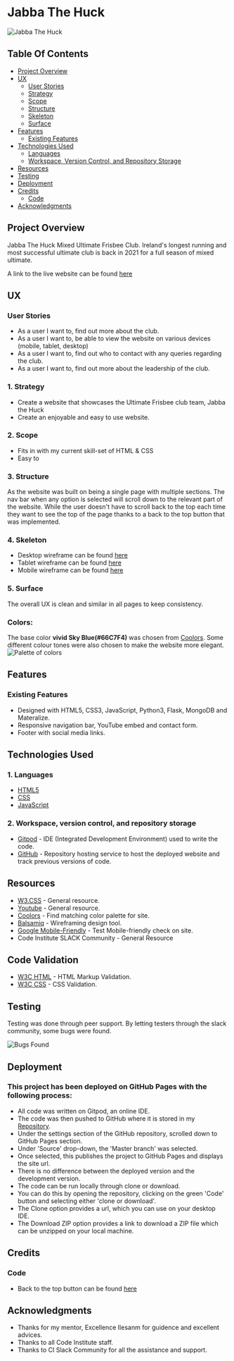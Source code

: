 # Jabba The Huck

![Jabba The Huck](assets/images/banner.png)


## Table Of Contents
- [Project Overview](#project-overview)
- [UX](#ux)
  - [User Stories](#user-stories)
  - [Strategy](#1-strategy)
  - [Scope](#2-scope)
  - [Structure](#3-structure)
  - [Skeleton](#4-skeleton)
  - [Surface](#5-surface)
- [Features](#features)
  - [Existing Features](#existing-features)
- [Technologies Used](#technologies-used)
  - [Languages](#1-languages)
  - [Workspace, Version Control, and Repository Storage](#2-workspace-version-control-and-repository-storage)
- [Resources](#resources)
- [Testing](#testing)
- [Deployment](#deployment)
- [Credits](#credits)
  - [Code](#code)
- [Acknowledgments](#acknowledgments)


## Project Overview
Jabba The Huck Mixed Ultimate Frisbee Club.
Ireland's longest running and most successful ultimate club is back in 2021 for a full season of mixed ultimate.

A link to the live website can be found [here](https://jayage.github.io/Jabba/)

## UX
### User Stories

- As a user I want to, find out more about the club.
- As a user I want to, be able to view the website on various devices (mobile, tablet, desktop)
- As a user I want to, find out who to contact with any queries regarding the club.
- As a user I want to, find out more about the leadership of the club.

### 1. Strategy

- Create a website that showcases the Ultimate Frisbee club team, Jabba the Huck
- Create an enjoyable and easy to use website.

### 2. Scope

- Fits in with my current skill-set of HTML & CSS
- Easy to 

### 3. Structure

As the website was built on being a single page with multiple sections. The nav bar when any option is selected will scroll down to the relevant part of the website. 
While the user doesn't have to scroll back to the top each time they want to see the top of the page thanks to a back to the top button that was implemented.

### 4. Skeleton

- Desktop wireframe can be found [here](assets/documents/desktopwireframe.png) 
- Tablet wireframe can be found [here](assets/documents/tabletwireframe.png) 
- Mobile wireframe can be found [here](assets/documents/mobilewireframe.png) 

### 5. Surface
The overall UX is clean and similar in all pages to keep consistency.

### Colors:
The base color **vivid Sky Blue(#66C7F4)** was chosen from [Coolors](https://coolors.co/). Some different colour tones were 
also chosen to make the website more elegant.
![Palette of colors](assets/images/colourscheme.png)

## Features

### Existing Features

- Designed with HTML5, CSS3, JavaScript, Python3, Flask, MongoDB and Materalize.
- Responsive navigation bar, YouTube embed  and contact form.
- Footer with social media links.



## Technologies Used

### 1. Languages

- [HTML5](https://en.wikipedia.org/wiki/HTML5)
- [CSS](https://en.wikipedia.org/wiki/CSS)
- [JavaScript](https://en.wikipedia.org/wiki/JavaScript)

### 2. Workspace, version control, and repository storage

- [Gitpod](https://www.gitpod.io/) - IDE (Integrated Development Environment) used to write the code.
- [GitHub](https://github.com/) - Repository hosting service to host the deployed website and track previous versions of code.

## Resources

- [W3.CSS](https://www.w3schools.com/w3css/defaulT.asp) - General resource.
- [Youtube](https://www.youtube.com/) - General resource.
- [Coolors](https://coolors.co/) - Find matching color palette for site.
- [Balsamiq](https://balsamiq.com/wireframes/) - Wireframing design tool.
- [Google Mobile-Friendly](https://search.google.com/test/mobile-friendly) - Test Mobile-friendly check on site.
- Code Institute SLACK Community - General Resource

## Code Validation

- [W3C HTML](https://validator.w3.org/) - HTML Markup Validation.
- [W3C CSS](https://jigsaw.w3.org/css-validator/) - CSS Validation.

## Testing
Testing was done through peer support. By letting testers through the slack community, some bugs were found.

![Bugs Found](assets/images/testing.jpg)


## Deployment
### This project has been deployed on GitHub Pages with the following process:

- All code was written on Gitpod, an online IDE.
- The code was then pushed to GitHub where it is stored in my [Repository](https://github.com/Jayage/Jabba).
- Under the settings section of the GitHub repository, scrolled down to GitHub Pages section.
- Under 'Source' drop-down, the 'Master branch' was selected.
- Once selected, this publishes the project to GitHub Pages and displays the site url.
- There is no difference between the deployed version and the development version.
- The code can be run locally through clone or download.
- You can do this by opening the repository, clicking on the green 'Code' button and selecting either 'clone or download'.
- The Clone option provides a url, which you can use on your desktop IDE.
- The Download ZIP option provides a link to download a ZIP file which can be unzipped on your local machine.


## Credits
### Code

- Back to the top button can be found [here](https://www.w3schools.com/howto/howto_js_scroll_to_top.asp)

## Acknowledgments
- Thanks for my mentor, Excellence Ilesanm for guidence and excellent advices.
- Thanks to all Code Institute staff.
- Thanks to CI Slack Community for all the assistance and support.
